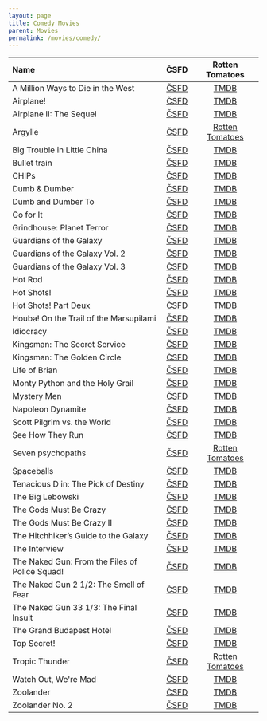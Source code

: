 ```yaml
---
layout: page
title: Comedy Movies
parent: Movies
permalink: /movies/comedy/
---
```


| Name                                           | ČSFD                                                                                    | Rotten Tomatoes                                                                             |
|:-----------------------------------------------|:---------------------------------------------------------------------------------------:|:-------------------------------------------------------------------------------------------:|
| A Million Ways to Die in the West              | [ČSFD](https://www.csfd.cz/film/334972-vsechny-cesty-vedou-do-hrobu/prehled/)           | [TMDB](https://www.themoviedb.org/movie/188161-a-million-ways-to-die-in-the-west)           |
| Airplane!                                      | [ČSFD](https://www.csfd.cz/film/2-pripoutejte-se-prosim/prehled/)                       | [TMDB](https://www.themoviedb.org/movie/813-airplane)                                       |
| Airplane II: The Sequel                        | [ČSFD](https://www.csfd.cz/film/18658-pripoutejte-se-prosim-2/prehled/)                 | [TMDB](https://www.themoviedb.org/movie/2665-airplane-ii-the-sequel)                        |
| Argylle                                        | [ČSFD](https://www.csfd.cz/film/1054231-argylle-tajny-agent/prehled/)                   | [Rotten Tomatoes](https://www.rottentomatoes.com/m/argylle)                                 |
| Big Trouble in Little China                    | [ČSFD](https://www.csfd.cz/film/1313-velke-nesnaze-v-male-cine/prehled/)                | [TMDB](https://www.themoviedb.org/movie/6978-big-trouble-in-little-china)                   |
| Bullet train                                   | [ČSFD](https://www.csfd.cz/film/933670-bullet-train/prehled/)                           | [TMDB](https://www.themoviedb.org/movie/718930-bullet-train)                                |
| CHIPs                                          | [ČSFD](https://www.csfd.cz/film/238136-chips-blazniva-hlidka/prehled/)                  | [TMDB](https://www.themoviedb.org/movie/417644-chips)                                       |
| Dumb & Dumber                                  | [ČSFD](https://www.csfd.cz/film/2595-blby-a-blbejsi/prehled/)                           | [TMDB](https://www.themoviedb.org/movie/8467-dumb-and-dumber)                               |
| Dumb and Dumber To                             | [ČSFD](https://www.csfd.cz/film/327120-navrat-blbyho-a-blbejsiho/prehled/)              | [TMDB](https://www.themoviedb.org/movie/100042-dumb-and-dumber-to)                          |
| Go for It                                      | [ČSFD](https://www.csfd.cz/film/33448-jdi-na-to/prehled/)                               | [TMDB](https://www.themoviedb.org/movie/11616-nati-con-la-camicia)                          |
| Grindhouse: Planet Terror                      | [ČSFD](https://www.csfd.cz/film/221616-grindhouse-planeta-teror/prehled/)               | [TMDB](https://www.themoviedb.org/movie/1992-planet-terror)                                 |
| Guardians of the Galaxy                        | [ČSFD](https://www.csfd.cz/film/320638-strazci-galaxie/prehled/)                        | [TMDB](https://www.themoviedb.org/movie/118340-guardians-of-the-galaxy)                     |
| Guardians of the Galaxy Vol. 2                 | [ČSFD](https://www.csfd.cz/film/380161-strazci-galaxie-vol-2/prehled/)                  | [TMDB](https://www.themoviedb.org/movie/283995-guardians-of-the-galaxy-2)                   |
| Guardians of the Galaxy Vol. 3                 | [ČSFD](https://www.csfd.cz/film/508447-strazci-galaxie-volume-3/prehled/)               | [TMDB](https://www.themoviedb.org/movie/447365-guardians-of-the-galaxy-vol-3)               |
| Hot Rod                                        | [ČSFD](https://www.csfd.cz/film/224836-pirat-silnic/prehled/)                           | [TMDB](https://www.themoviedb.org/movie/10074-hot-rod)                                      |
| Hot Shots!                                     | [ČSFD](https://www.csfd.cz/film/4-zhave-vystrely/prehled/)                              | [TMDB](https://www.themoviedb.org/movie/9595-hot-shots)                                     |
| Hot Shots! Part Deux                           | [ČSFD](https://www.csfd.cz/film/5-zhave-vystrely-2/prehled/)                            | [TMDB](https://www.themoviedb.org/movie/9255-hot-shots-part-deux)                           |
| Houba! On the Trail of the Marsupilami         | [ČSFD](https://www.csfd.cz/film/318163-po-stopach-marsupilamiho/prehled/)               | [TMDB](https://www.themoviedb.org/movie/102207-sur-la-piste-du-marsupilami)                 |
| Idiocracy                                      | [ČSFD](https://www.csfd.cz/film/185578-absurdistan/prehled/)                            | [TMDB](https://www.themoviedb.org/movie/7512-idiocracy)                                     |
| Kingsman: The Secret Service                   | [ČSFD](https://www.csfd.cz/film/342878-kingsman-tajna-sluzba/prehled/)                  | [TMDB](https://www.themoviedb.org/movie/207703-kingsman-the-secret-service)                 |
| Kingsman: The Golden Circle                    | [ČSFD](https://www.csfd.cz/film/52975-kingsman-zlaty-kruh/prehled/)                     | [TMDB](https://www.themoviedb.org/movie/343668-kingsman-the-golden-circle)                  |
| Life of Brian                                  | [ČSFD](https://www.csfd.cz/film/23587-zivot-briana/prehled/)                            | [TMDB](https://www.themoviedb.org/movie/583-life-of-brian)                                  |
| Monty Python and the Holy Grail                | [ČSFD](https://www.csfd.cz/film/3308-monty-python-a-svaty-gral/prehled/)                | [TMDB](https://www.themoviedb.org/movie/762-monty-python-and-the-holy-grail)                |
| Mystery Men                                    | [ČSFD](https://www.csfd.cz/film/14007-mystery-men/prehled/)                             | [TMDB](https://www.themoviedb.org/movie/9824-mystery-men)                                   |
| Napoleon Dynamite                              | [ČSFD](https://www.csfd.cz/film/163288-napoleon-dynamit/prehled/)                       | [TMDB](https://www.themoviedb.org/movie/8193-napoleon-dynamite)                             |
| Scott Pilgrim vs. the World                    | [ČSFD](https://www.csfd.cz/film/230559-scott-pilgrim-proti-zbytku-sveta/prehled/)       | [TMDB](https://www.themoviedb.org/movie/22538-scott-pilgrim-vs-the-world)                   |
| See How They Run                               | [ČSFD](https://www.csfd.cz/film/1066744-vrazda-v-londyne/prehled/)                      | [TMDB](https://www.themoviedb.org/movie/766475-see-how-they-run)                            |
| Seven psychopaths                              | [ČSFD](https://www.csfd.cz/film/296815-sedm-psychopatu/prehled/)                        | [Rotten Tomatoes](https://www.rottentomatoes.com/m/seven_psychopaths)                       |
| Spaceballs                                     | [ČSFD](https://www.csfd.cz/film/11280-spaceballs/prehled/)                              | [TMDB](https://www.themoviedb.org/movie/957-spaceballs)                                     |
| Tenacious D in: The Pick of Destiny            | [ČSFD](https://www.csfd.cz/film/224085-kralove-ro-c-ku/prehled/)                        | [TMDB](https://www.themoviedb.org/movie/2179-tenacious-d-in-the-pick-of-destiny)            |
| The Big Lebowski                               | [ČSFD](https://www.csfd.cz/film/1604-the-big-lebowski/prehled/)                         | [TMDB](https://www.themoviedb.org/movie/115-the-big-lebowski)                               |
| The Gods Must Be Crazy                         | [ČSFD](https://www.csfd.cz/film/34151-bohove-musi-byt-sileni/prehled/)                  | [TMDB](https://www.themoviedb.org/movie/8393-the-gods-must-be-crazy)                        |
| The Gods Must Be Crazy II                      | [ČSFD](https://www.csfd.cz/film/34150-bohove-museji-byt-sileni-2/prehled/)              | [TMDB](https://www.themoviedb.org/movie/11937-the-gods-must-be-crazy-ii)                    |
| The Hitchhiker’s Guide to the Galaxy           | [ČSFD](https://www.csfd.cz/film/182343-stoparuv-pruvodce-po-galaxii/prehled/)           | [TMDB](https://www.themoviedb.org/movie/7453-the-hitchhiker-s-guide-to-the-galaxy)          |
| The Interview                                  | [ČSFD](https://www.csfd.cz/film/357422-interview/prehled/)                              | [TMDB](https://www.themoviedb.org/movie/228967-the-interview)                               |
| The Naked Gun: From the Files of Police Squad! | [ČSFD](https://www.csfd.cz/film/10197-blazniva-strela/prehled/)                         | [TMDB](https://www.themoviedb.org/movie/37136-the-naked-gun-from-the-files-of-police-squad) |
| The Naked Gun 2 1/2: The Smell of Fear         | [ČSFD](https://www.csfd.cz/film/10196-blazniva-strela-2-a-1-2-vune-strachu/prehled/)    | [TMDB](https://www.themoviedb.org/movie/37137-the-naked-gun-2-the-smell-of-fear)            |
| The Naked Gun 33 1/3: The Final Insult         | [ČSFD](https://www.csfd.cz/film/8294-blazniva-strela-33-a-1-3-posledni-trapas/prehled/) | [TMDB](https://www.themoviedb.org/movie/36593-the-naked-gun-33-the-final-insult)            |
| The Grand Budapest Hotel                       | [ČSFD](https://www.csfd.cz/film/321916-grandhotel-budapest/prehled/)                    | [TMDB](https://www.themoviedb.org/movie/120467-the-grand-budapest-hotel)                    |
| Top Secret!                                    | [ČSFD](https://www.csfd.cz/film/8-prisne-tajne/prehled/)                                | [TMDB](https://www.themoviedb.org/movie/8764-top-secret)                                    |
| Tropic Thunder                                 | [ČSFD](https://www.csfd.cz/film/231193-tropicka-boure/prehled/)                         | [Rotten Tomatoes](https://www.rottentomatoes.com/m/tropic_thunder)                          |
| Watch Out, We're Mad                           | [ČSFD](https://www.csfd.cz/film/1159204-jestli-se-rozzlobime-budeme-zli/prehled/)       | [TMDB](https://www.themoviedb.org/movie/%206916)                                            |
| Zoolander                                      | [ČSFD](https://www.csfd.cz/film/8748-zoolander/prehled/)                                | [TMDB](https://www.themoviedb.org/movie/9398-zoolander)                                     |
| Zoolander No. 2                                | [ČSFD](https://www.csfd.cz/film/277628-zoolander-no-2/prehled/)                         | [TMDB](https://www.themoviedb.org/movie/329833-zoolander-2)                                 |